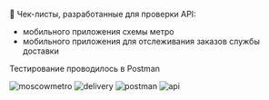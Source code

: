 📄 Чек-листы, разработанные для проверки API:

- мобильного приложения схемы метро
- мобильного приложения для отслеживания заказов службы доставки

Тестирование проводилось в Postman

![moscowmetro](https://img.shields.io/badge/-moscowmetro-D9232E?style=for-the-badge&logo=moscowmetro&logoColor=090909)
![delivery](https://img.shields.io/badge/-delivery-37814A?style=for-the-badge&logo=delivery&logoColor=090909)
![postman](https://img.shields.io/badge/-postman-FF6C37?style=for-the-badge&logo=postman&logoColor=090909)
![api](https://img.shields.io/badge/-api-EE82EE?style=for-the-badge&logo=api&logoColor=090909)
